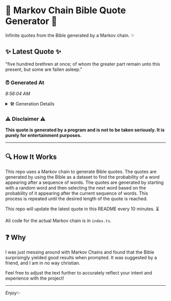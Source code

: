 # 📖 Markov Chain Bible Quote Generator 📖

Infinite quotes from the Bible generated by a Markov chain. ✨

## ✨ Latest Quote ✨
"five hundred brethren at once; of whom the greater part remain unto this present, but some are fallen asleep."

### ⏰ Generated At
*8:56:04 AM*

<details>
    <summary>🛠️ Generation Details</summary>
    <p>
        <strong>🌱 Seed:</strong> five<br>
        <strong>🔄 Iterations:</strong> 18<br>
        <strong>📜 Context History:</strong><br>[ five ]: hundred<br>[ five, hundred ]: brethren<br>[ five, hundred, brethren ]: at<br>[ five, hundred, brethren, at ]: once;<br>[ five, hundred, brethren, at, once; ]: of<br>[ five, hundred, brethren, at, once;, of ]: whom<br>[ hundred, brethren, at, once;, of, whom ]: the<br>[ brethren, at, once;, of, whom, the ]: greater<br>[ at, once;, of, whom, the, greater ]: part<br>[ once;, of, whom, the, greater, part ]: remain<br>[ of, whom, the, greater, part, remain ]: unto<br>[ whom, the, greater, part, remain, unto ]: this<br>[ the, greater, part, remain, unto, this ]: present,<br>[ greater, part, remain, unto, this, present, ]: but<br>[ part, remain, unto, this, present,, but ]: some<br>[ remain, unto, this, present,, but, some ]: are<br>[ unto, this, present,, but, some, are ]: fallen<br>[ this, present,, but, some, are, fallen ]: asleep.<br>
    </p>
</details>

### ⚠️ Disclaimer ⚠️
**This quote is generated by a program and is not to be taken seriously. It is purely for entertainment purposes.**

---

## 🔍 How It Works

This repo uses a Markov chain to generate Bible quotes. The quotes are generated by using the Bible as a dataset to find the probability of a word appearing after a sequence of words. The quotes are generated by starting with a random word and then selecting the next word based on the probability of it appearing after the current sequence of words. This process is repeated until the desired length of the quote is reached.

This repo will update the latest quote in this README every 10 minutes. ⏳

All code for the actual Markov chain is in `index.ts`.

## ❓ Why

I was just messing around with Markov Chains and found that the Bible surprisingly yielded good results when prompted. 
It was suggested by a friend, and I am in no way christian.

Feel free to adjust the text further to accurately reflect your intent and experience with the project!

---

*Enjoy*✨
